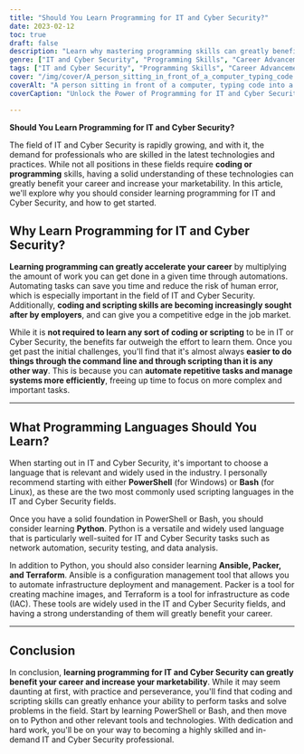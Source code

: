 ```yaml
---
title: "Should You Learn Programming for IT and Cyber Security?"
date: 2023-02-12
toc: true
draft: false
description: "Learn why mastering programming skills can greatly benefit your IT and Cyber Security career, and how to get started with PowerShell, Bash, Python, Ansible, Packer, and Terraform."
genre: ["IT and Cyber Security", "Programming Skills", "Career Advancement", "Automation", "Command Line", "Scripting", "Infrastructure Deployment", "Data Analysis", "Security Testing", "Professional Development"]
tags: ["IT and Cyber Security", "Programming Skills", "Career Advancement", "PowerShell", "Bash", "Python", "Ansible", "Packer", "Terraform", "Automation", "Command Line", "Scripting", "Infrastructure Deployment", "Data Analysis", "Security Testing", "IT Careers", "Cyber Security Careers", "IT Professionals", "Cyber Security Professionals", "Network Automation", "Security Analysis", "Scripting Languages", "Configuration Management", "Infrastructure as Code", "IT Automation", "IT Industry", "Cyber Security Industry", "Job Market", "IT Skills"]
cover: "/img/cover/A_person_sitting_in_front_of_a_computer_typing_code.png"
coverAlt: "A person sitting in front of a computer, typing code into a command line interface with lines of text scrolling on the screen. "
coverCaption: "Unlock the Power of Programming for IT and Cyber Security."

---
```

**Should You Learn Programming for IT and Cyber Security?**

The field of IT and Cyber Security is rapidly growing, and with it, the demand for professionals who are skilled in the latest technologies and practices. While not all positions in these fields require **coding or programming** skills, having a solid understanding of these technologies can greatly benefit your career and increase your marketability. In this article, we'll explore why you should consider learning programming for IT and Cyber Security, and how to get started.

## Why Learn Programming for IT and Cyber Security?

**Learning programming can greatly accelerate your career** by multiplying the amount of work you can get done in a given time through automations. Automating tasks can save you time and reduce the risk of human error, which is especially important in the field of IT and Cyber Security. Additionally, **coding and scripting skills are becoming increasingly sought after by employers**, and can give you a competitive edge in the job market.

While it is **not required to learn any sort of coding or scripting** to be in IT or Cyber Security, the benefits far outweigh the effort to learn them. Once you get past the initial challenges, you'll find that it's almost always **easier to do things through the command line and through scripting than it is any other way**. This is because you can **automate repetitive tasks and manage systems more efficiently**, freeing up time to focus on more complex and important tasks.

_________________________

## What Programming Languages Should You Learn?

When starting out in IT and Cyber Security, it's important to choose a language that is relevant and widely used in the industry. I personally recommend starting with either **PowerShell** (for Windows) or **Bash** (for Linux), as these are the two most commonly used scripting languages in the IT and Cyber Security fields. 

Once you have a solid foundation in PowerShell or Bash, you should consider learning **Python**. Python is a versatile and widely used language that is particularly well-suited for IT and Cyber Security tasks such as network automation, security testing, and data analysis. 

In addition to Python, you should also consider learning **Ansible, Packer, and Terraform**. Ansible is a configuration management tool that allows you to automate infrastructure deployment and management. Packer is a tool for creating machine images, and Terraform is a tool for infrastructure as code (IAC). These tools are widely used in the IT and Cyber Security fields, and having a strong understanding of them will greatly benefit your career.

_________________________

## Conclusion

In conclusion, **learning programming for IT and Cyber Security can greatly benefit your career and increase your marketability**. While it may seem daunting at first, with practice and perseverance, you'll find that coding and scripting skills can greatly enhance your ability to perform tasks and solve problems in the field. Start by learning PowerShell or Bash, and then move on to Python and other relevant tools and technologies. With dedication and hard work, you'll be on your way to becoming a highly skilled and in-demand IT and Cyber Security professional.
